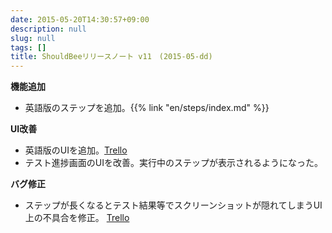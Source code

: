 ```yaml
---
date: 2015-05-20T14:30:57+09:00
description: null
slug: null
tags: []
title: ShouldBeeリリースノート v11　(2015-05-dd)
---
```


__機能追加__

* 英語版のステップを追加。{{% link "en/steps/index.md" %}}

__UI改善__

* 英語版のUIを追加。[Trello](https://trello.com/c/l0TP0VPB/120-13-shouldbee)
* テスト進捗画面のUIを改善。実行中のステップが表示されるようになった。

__バグ修正__

* ステップが長くなるとテスト結果等でスクリーンショットが隠れてしまうUI上の不具合を修正。 [Trello](https://trello.com/c/7xNd6all/107-3)
